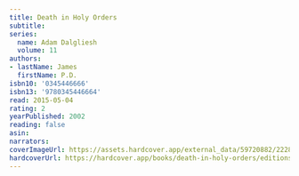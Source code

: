 ```yaml
---
title: Death in Holy Orders
subtitle:
series:
  name: Adam Dalgliesh
  volume: 11
authors:
- lastName: James
  firstName: P.D.
isbn10: '0345446666'
isbn13: '9780345446664'
read: 2015-05-04
rating: 2
yearPublished: 2002
reading: false
asin:
narrators:
coverImageUrl: https://assets.hardcover.app/external_data/59720882/22280472980c760fda2a4b66ebb01aa68e09858e.jpeg
hardcoverUrl: https://hardcover.app/books/death-in-holy-orders/editions/23629929
---
```

